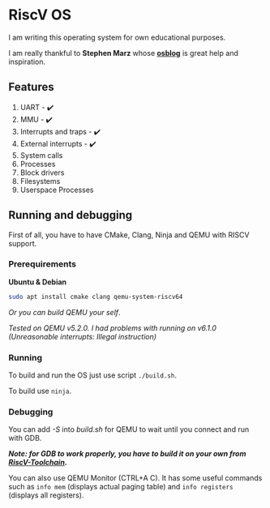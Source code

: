 # RiscV OS

I am writing this operating system for own educational purposes.

I am really thankful to **Stephen Marz** whose **[osblog](https://osblog.stephenmarz.com/)** is great help and inspiration.

## Features
1. UART - :heavy_check_mark:
2. MMU - :heavy_check_mark:
3. Interrupts and traps - :heavy_check_mark:
4. External interrupts - :heavy_check_mark:
5. System calls
6. Processes
7. Block drivers
8. Filesystems
9. Userspace Processes

## Running and debugging

First of all, you have to have CMake, Clang, Ninja and QEMU with RISCV support.

### Prerequirements

**Ubuntu & Debian**

```bash
sudo apt install cmake clang qemu-system-riscv64
```

_Or you can build QEMU your self_.

_Tested on QEMU v5.2.0. I had problems with running on v6.1.0 (Unreasonable interrupts: Illegal instruction)_

### Running

To build and run the OS just use script ```./build.sh```.

To build use ```ninja```.

### Debugging

You can add _-S_ into _build.sh_ for QEMU to wait until you connect and run with GDB.

**_Note: for GDB to work properly, you have to build it on your own from [RiscV-Toolchain](https://github.com/riscv-software-src/riscv-gnu-toolchain)._**

You can also use QEMU Monitor (CTRL+A C). It has some useful commands such as ```info mem``` (displays actual paging table) and ```info registers``` (displays all registers).